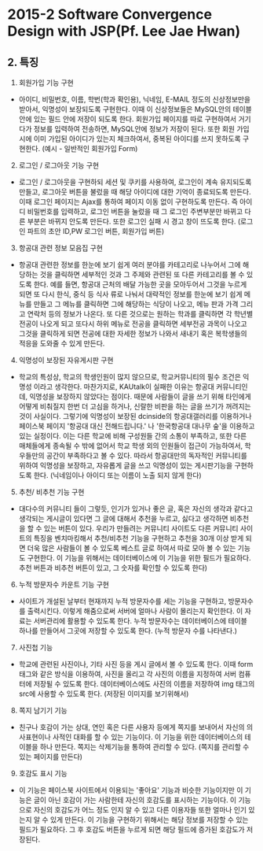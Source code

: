 # 2015-2 Software Convergence Design with JSP(Pf. Lee Jae Hwan)

## 2. 특징
1. 회원가입 기능 구현 
- 아이디, 비밀번호, 이름, 학번(학과 확인용), 닉네임, E-MAIL 정도의 신상정보만을 받아서, 익명성이 보장되도록 구현한다. 이때 이 신상정보들은 MySQL안의 테이블 안에 있는 필드 안에 저장이 되도록 한다. 회원가입 페이지를 따로 구현하여서 거기다가 정보를 입력하여 전송하면, MySQL안에 정보가 저장이 된다. 또한 회원 가입 시에 이미 가입된 아이디가 있는지 체크하여서, 중복된 아이디를 쓰지 못하도록 구현한다. 
(예시 - 일반적인 회원가입 Form) 
2. 로그인 / 로그아웃 기능 구현 
- 로그인 / 로그아웃을 구현하되 세션 및 쿠키를 사용하여, 로그인이 계속 유지되도록 만들고, 로그아웃 버튼을 불렀을 때 해당 아이디에 대한 기억이 종료되도록 만든다. 이때 로그인 페이지는 Ajax를 통하여 페이지 이동 없이 구현하도록 만든다. 즉 아이디 비밀번호를 입력하고, 로그인 버튼을 눌렀을 때 그 로그인 주변부분만 바뀌고 다른 부분은 바뀌지 안도록 만든다. 또한 로그인 실패 시 경고 창이 뜨도록 한다. 
(로그인 파트의 초안 ID,PW 로그인 버튼, 회원가입 버튼) 

3. 항공대 관련 정보 모음집 구현 
- 항공대 관련한 정보를 한눈에 보기 쉽게 여러 분야를 카테고리로 나누어서 그에 해당하는 것을 클릭하면 세부적인 것과 그 주제와 관련된 또 다른 카테고리를 볼 수 있도록 한다. 예를 들면, 항공대 근처의 배달 가능한 곳을 모아두어서 그것을 누르게 되면 또 다시 한식, 중식 등 식사 류로 나눠서 대략적인 정보를 한눈에 보기 쉽게 메뉴를 만들고 그 메뉴를 클릭하면 그에 해당하는 식당이 나오고, 메뉴 판과 가격 그리고 연락처 등의 정보가 나온다. 또 다른 것으로는 원하는 학과를 클릭하면 각 학년별 전공이 나오게 되고 또다시 하위 메뉴로 전공을 클릭하면 세부전공 과목이 나오고 그것을 클릭하게 되면 전공에 대한 자세한 정보가 나와서 새내기 혹은 복학생들의 적응을 도와줄 수 있게 만든다. 

4. 익명성이 보장된 자유게시판 구현 
- 학교의 특성상, 학교의 학생인원이 많지 않으므로, 학교커뮤니티의 필수 조건은 익명성 이라고 생각한다. 마찬가지로, KAUtalk이 실패한 이유는 항공대 커뮤니티인데, 익명성을 보장하지 않았다는 점이다. 때문에 사람들이 글을 쓰기 위해 타인에게 어떻게 비춰질지 한번 더 고심을 하거나, 신랄한 비판을 하는 글을 쓰기가 꺼려지는 것이 사실이다. 그렇기에 익명성이 보장된 dcinside의 항공대갤러리를 이용하거나 페이스북 페이지 '항공대 대신 전해드립니다.' 나 '한국항공대 대나무 숲'을 이용하고 있는 실정이다. 이는 다른 학교에 비해 구성원들 간의 소통이 부족하고, 또한 다른 매체들에게 종속될 수 밖에 없어서 학교 학생 외의 인원들이 접근이 가능하여서, 학우들만의 공간이 부족하다고 볼 수 있다. 따라서 항공대만의 독자적인 커뮤니티를 위하여 익명성을 보장하고, 자유롭게 글을 쓰고 익명성이 있는 게시판기능을 구현하도록 한다. 
(닉네임이나 아이디 또는 이름이 노출 되지 않게 한다) 

5. 추천/ 비추천 기능 구현 
- 대다수의 커뮤니티 들이 그렇듯, 인기가 있거나 좋은 글, 혹은 자신의 생각과 같다고 생각되는 게시글이 있다면 그 글에 대해서 추천을 누르고, 싫다고 생각하면 비추천을 할 수 있는 버튼이 있다. 우리가 만들려는 커뮤니티 사이트도 다른 커뮤니티 사이트의 특징을 벤치마킹해서 추천/비추천 기능을 구현하고 추천을 30개 이상 받게 되면 더욱 많은 사람들이 볼 수 있도록 베스트 글로 하여서 따로 모아 볼 수 있는 기능도 구현한다. 이 기능을 위해서는 데이터베이스에 이 기능을 위한 필드가 필요하다. 
추천 버튼과 비추천 버튼이 있고, 그 숫자를 확인할 수 있도록 한다) 

6. 누적 방문자수 카운트 기능 구현 
- 사이트가 개설된 날부터 현재까지 누적 방문자수를 세는 기능을 구현하고, 방문자수를 출력시킨다. 이렇게 해줌으로써 서버에 얼마나 사람이 몰리는지 확인한다. 이 자료는 서버관리에 활용할 수 있도록 한다. 누적 방문자수는 데이터베이스에 테이블 하나를 만들어서 그곳에 저장할 수 있도록 한다. 
 (누적 방문자 수를 나타낸다.) 

7. 사진첩 기능 
- 학교에 관련된 사진이나, 기타 사진 등을 게시 글에서 볼 수 있도록 한다. 이때 form태그와 같은 방식을 이용하여, 사진을 올리고 각 사진의 이름을 지정하여 서버 컴퓨터에 저장될 수 있도록 한다. 데이터베이스에도 사진의 이름을 저장하여 img 태그의 src에 사용할 수 있도록 한다. (저장된 이미지를 보기위해서) 
8. 쪽지 남기기 기능 
- 친구나 호감이 가는 상대, 연인 혹은 다른 사용자 등에게 쪽지를 보내어서 자신의 의사표현이나 사적인 대화를 할 수 있는 기능이다. 이 기능을 위한 데이터베이스의 테이블을 하나 만든다. 쪽지는 삭제기능을 통하여 관리할 수 있다. 
(쪽지를 관리할 수 있는 페이지를 만든다) 

9. 호감도 표시 기능 
- 이 기능은 페이스북 사이트에서 이용되는 '좋아요' 기능과 비슷한 기능이지만 이 기능은 글이 아닌 호감이 가는 사람한테 자신의 호감도를 표시하는 기능이다. 이 기능으로 자신의 호감도가 어느 정도 인지 알 수 있고 다른 이용자들 또한 얼마나 인기 있는지 알 수 있게 만든다. 이 기능을 구현하기 위해서는 해당 정보를 저장할 수 있는 필드가 필요하다. 그 후 호감도 버튼을 누르게 되면 해당 필드에 증가된 호감도가 저장된다.
